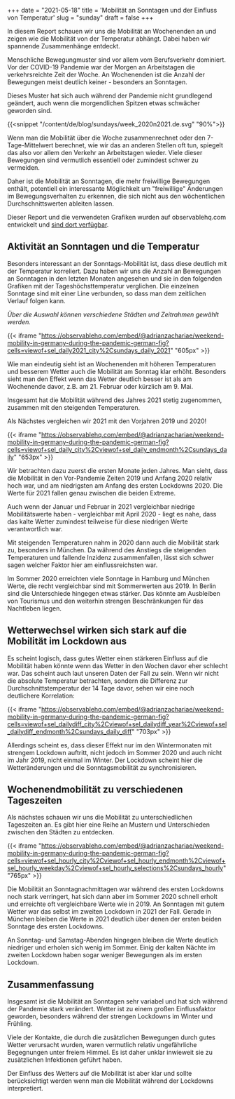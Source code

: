+++
date = "2021-05-18"
title = 'Mobilität an Sonntagen und der Einfluss von Temperatur'
slug = "sunday"
draft = false
+++

In diesem Report schauen wir uns die Mobilität an Wochenenden an und zeigen wie die Mobilität von der Temperatur abhängt. Dabei haben wir spannende Zusammenhänge entdeckt.

Menschliche Bewegungmuster sind vor allem vom Berufsverkehr dominiert. Vor der COVID-19 Pandemie war der Morgen an Arbeitstagen die verkehrsreichte Zeit der Woche. An Wochenenden ist die Anzahl der Bewegungen meist deutlich keiner - besonders an Sonntagen. 

Dieses Muster hat sich auch während der Pandemie nicht grundlegend geändert, auch wenn die morgendlichen Spitzen etwas schwächer geworden sind.

{{<snippet "/content/de/blog/sundays/week_2020n2021.de.svg" "90%">}}

Wenn man die Mobilität über die Woche zusammenrechnet oder den 7-Tage-Mittelwert berechnet, wie wir das an anderen Stellen oft tun, spiegelt das also vor allem den Verkehr an Arbeitstagen wieder. Viele dieser Bewegungen sind vermutlich essentiell oder zumindest schwer zu vermeiden.

Daher ist die Mobilität an Sonntagen, die mehr freiwillige Bewegungen enthält, potentiell ein interessante Möglichkeit um "freiwillige" Änderungen im Bewegungsverhalten zu erkennen, die sich nicht aus den wöchentlichen Durchschnittswerten ableiten lassen.

Dieser Report und die verwendeten Grafiken wurden auf observablehq.com entwickelt und [sind dort verfügbar](https://observablehq.com/@adrianzachariae/weekend-mobility-in-germany-during-the-pandemic?ui=classic).

## Aktivität an Sonntagen und die Temperatur

Besonders interessant an der Sonntags-Mobilität ist, dass diese deutlich mit der Temperatur korreliert. Dazu haben wir uns die Anzahl an Bewegungen an Sonntagen in den letzten Monaten angesehen und sie in den folgenden Grafiken mit der Tageshöchsttemperatur verglichen. Die einzelnen Sonntage sind mit einer Line verbunden, so dass man dem zeitlichen Verlauf folgen kann. 

*Über die Auswahl können verschiedene Städten und Zeitrahmen gewählt werden.*

{{< iframe "https://observablehq.com/embed/@adrianzachariae/weekend-mobility-in-germany-during-the-pandemic-german-fig?cells=viewof+sel_daily2021_city%2Csundays_daily_2021" "605px" >}}

Wie man eindeutig sieht ist an Wochenenden mit höheren Temperaturen und besserem Wetter auch die Mobilität am Sonntag klar erhöht. Besonders sieht man den Effekt wenn das Wetter deutlich besser ist als am Wochenende davor, z.B. am 21. Februar oder kürzlich am 9. Mai. 

Insgesamt hat die Mobilität während des Jahres 2021 stetig zugenommen, zusammen mit den steigenden Temperaturen.

Als Nächstes vergleichen wir 2021 mit den Vorjahren 2019 und 2020!

{{< iframe "https://observablehq.com/embed/@adrianzachariae/weekend-mobility-in-germany-during-the-pandemic-german-fig?cells=viewof+sel_daily_city%2Cviewof+sel_daily_endmonth%2Csundays_daily" "653px" >}}

Wir betrachten dazu zuerst die ersten Monate jeden Jahres. Man sieht, dass die Mobilität in den Vor-Pandemie Zeiten 2019 und Anfang 2020 relativ hoch war, und am niedrigsten am Anfang des ersten Lockdowns 2020. Die Werte für 2021 fallen genau zwischen die beiden Extreme.

Auch wenn der Januar und Februar in 2021 vergleichbar niedrige Mobilitätswerte haben - vergleichbar mit April 2020 - liegt es nahe, dass das kalte Wetter zumindest teilweise für diese niedrigen Werte verantwortlich war.

Mit steigenden Temperaturen nahm in 2020 dann auch die Mobilität stark zu, besonders in München. Da während des Anstiegs die steigenden Temperaturen und fallende Inzidenz zusammenfallen, lässt sich schwer sagen welcher Faktor hier am einflussreichsten war. 

Im Sommer 2020 erreichten viele Sonntage in Hamburg und München Werte, die recht vergleichbar sind mit Sommerwerten aus 2019. In Berlin sind die Unterschiede hingegen etwas stärker. Das könnte am Ausbleiben von Tourismus und den weiterhin strengen Beschränkungen für das Nachtleben liegen. 

## Wetterwechsel wirken sich stark auf die Mobilität im Lockdown aus 

Es scheint logisch, dass gutes Wetter einen stärkeren Einfluss auf die Mobilität haben könnte wenn das Wetter in den Wochen davor eher schlecht war. Das scheint auch laut unseren Daten der Fall zu sein. Wenn wir nicht die absolute Temperatur betrachten, sondern die Differenz zur Durchschnittstemperatur der 14 Tage davor, sehen wir eine noch deutlichere Korrelation:

{{< iframe "https://observablehq.com/embed/@adrianzachariae/weekend-mobility-in-germany-during-the-pandemic-german-fig?cells=viewof+sel_dailydiff_city%2Cviewof+sel_dailydiff_year%2Cviewof+sel_dailydiff_endmonth%2Csundays_daily_diff" "703px" >}}

Allerdings scheint es, dass dieser Effekt nur im den Wintermonaten mit strengem Lockdown auftritt, nicht jedoch im Sommer 2020 und auch nicht im Jahr 2019, nicht einmal im Winter. Der Lockdown scheint hier die Wetteränderungen und die Sonntagsmobilität zu synchronisieren. 

## Wochenendmobilität zu verschiedenen Tageszeiten

Als nächstes schauen wir uns die Mobilität zu unterschiedlichen Tageszeiten an. Es gibt hier eine Reihe an Mustern und Unterschieden zwischen den Städten zu entdecken. 

{{< iframe "https://observablehq.com/embed/@adrianzachariae/weekend-mobility-in-germany-during-the-pandemic-german-fig?cells=viewof+sel_hourly_city%2Cviewof+sel_hourly_endmonth%2Cviewof+sel_hourly_weekday%2Cviewof+sel_hourly_selections%2Csundays_hourly" "765px" >}}

Die Mobilität an Sonntagnachmittagen war während des ersten Lockdowns noch stark verringert, hat sich dann aber im Sommer 2020 schnell erholt und erreichte oft vergleichbare Werte wie in 2019. An Sonntagen mit gutem Wetter war das selbst im zweiten Lockdown in 2021 der Fall. Gerade in München bleiben die Werte in 2021 deutlich über denen der ersten beiden Sonntage des ersten Lockdowns. 

An Sonntag- und Samstag-Abenden hingegen bleiben die Werte deutlich niedriger und erholen sich wenig im Sommer. Einig der kalten Nächte im zweiten Lockdown haben sogar weniger Bewegungen als im ersten Lockdown.

## Zusammenfassung

Insgesamt ist die Mobilität an Sonntagen sehr variabel und hat sich während der Pandemie stark verändert. Wetter ist zu einem großen Einflussfaktor geworden, besonders während der strengen Lockdowns im Winter und Frühling.

Viele der Kontakte, die durch die zusätzlichen Bewegungen durch gutes Wetter verursacht wurden, waren vermutlich relativ ungefährliche Begegnungen unter freiem Himmel. Es ist daher unklar inwieweit sie zu zusätzlichen Infektionen geführt haben. 

Der Einfluss des Wetters auf die Mobilität ist aber klar und sollte berücksichtigt werden wenn man die Mobilität während der Lockdowns interpretiert.
